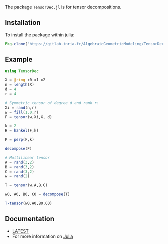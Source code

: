 The package `TensorDec.jl` is for tensor decompositions.

## Installation

To install the package within julia:

```julia
Pkg.clone("https://gitlab.inria.fr/AlgebraicGeometricModeling/TensorDec.jl.git")
```

## Example

```julia
using TensorDec

X = @ring x0 x1 x2 
n = length(X)
d = 4
r = 4

# Symmetric tensor of degree d and rank r:
Xi = rand(n,r)
w = fill(1.0,r)
F = tensor(w,Xi,X, d)

k = 2
H = hankel(F,k)

P = perp(F,k)

decompose(F)

# Multilinear tensor
A = rand(3,2)
B = rand(3,2)
C = rand(3,2)
w = rand(2)

T = tensor(w,A,B,C)

w0, A0, B0, C0 = decompose(T)

T-tensor(w0,A0,B0,C0)

```

## Documentation

- [LATEST](http://www-sop.inria.fr/members/Bernard.Mourrain/software/TensorDec/index.html)
- For more information on [Julia](https://julialang.org/)
